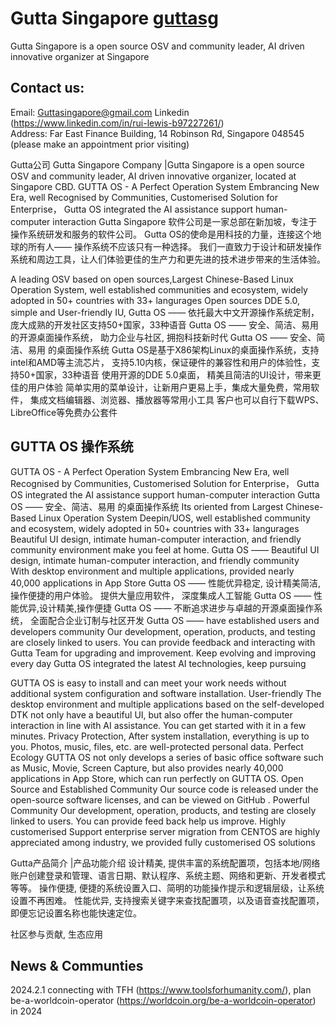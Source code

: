 # Gutta Singapore [guttasg](https://github.com/guttasingapore/GuttaSGP/assets/135027355/f707e101-d111-408f-af9f-d14167afeb2a)

Gutta Singapore is a open source OSV and community leader, AI driven innovative organizer at Singapore

## Contact us: 
Email: Guttasingapore@gmail.com
Linkedin (https://www.linkedin.com/in/rui-lewis-b97227261/)  
Address: Far East Finance Building, 14 Robinson Rd, Singapore 048545 (please make an appointment prior visiting)

Gutta公司 Gutta Singapore Company 
|Gutta Singapore is a open source OSV and community leader, AI driven innovative organizer, located at Singapore CBD.
GUTTA OS - A Perfect Operation System Embrancing New Era, well Recognised by Communities, Customerised Solution for Enterprise， Gutta OS integrated the AI assistance support human-computer interaction 
Gutta Singapore 软件公司是一家总部在新加坡，专注于操作系统研发和服务的软件公司。
Gutta OS的使命是用科技的力量，连接这个地球的所有人—— 操作系统不应该只有一种选择。
我们一直致力于设计和研发操作系统和周边工具，让人们体验更佳的生产力和更先进的技术进步带来的生活体验。

A leading OSV based on open sources,Largest Chinese-Based Linux Operation System, well established communities and ecosystem, widely adopted in 50+ countries with 33+ langurages
Open sources DDE 5.0, simple and User-friendly IU, Gutta OS —— 依托最大中文开源操作系统定制，庞大成熟的开发社区支持50+国家，33种语音
Gutta OS —— 安全、简洁、易用 的开源桌面操作系统， 助力企业与社区, 拥抱科技新时代
Gutta OS —— 安全、简洁、易用 的桌面操作系统
Gutta OS是基于X86架构Linux的桌面操作系统，支持intel和AMD等主流芯片， 支持5.10内核，保证硬件的兼容性和用户的体验性，支持50+国家，33种语音
使用开源的DDE 5.0桌面， 精美且简洁的UI设计，带来更佳的用户体验
简单实用的菜单设计，让新用户更易上手，集成大量免费，常用软件， 集成文档编辑器、浏览器、播放器等常用小工具
客户也可以自行下载WPS、LibreOffice等免费办公套件

## GUTTA OS 操作系统 
GUTTA OS - A Perfect Operation System Embrancing New Era, well Recognised by Communities, Customerised Solution for Enterprise， Gutta OS integrated the AI assistance support human-computer interaction 
Gutta OS —— 安全、简洁、易用 的桌面操作系统
Its oriented from Largest Chinese-Based Linux Operation System Deepin/UOS, well established community and ecosystem, widely adopted in 50+ countries with 33+ langurages
 Beautiful UI design, intimate human-computer interaction, and friendly community environment make you feel at home. 
Gutta OS —— Beautiful UI design, intimate human-computer interaction, and friendly community  <br />
With desktop environment and multiple applications, provided nearly 40,000 applications in App Store
Gutta OS ——  性能优异稳定, 设计精美简洁, 操作便捷的用户体验。 提供大量应用软件， 深度集成人工智能
Gutta OS —— 性能优异,设计精美,操作便捷
Gutta OS —— 不断追求进步与卓越的开源桌面操作系统， 全面配合企业订制与社区开发
Gutta OS —— have established users and developers community 
Our development, operation, products, and testing are closely linked to users. You can provide feedback and interacting with Gutta Team for upgrading and improvement.
Keep evolving and improving every day
Gutta OS integrated the latest AI technologies, keep pursuing 

GUTTA OS is easy to install and can meet your work needs without additional system configuration and software installation. 
User-friendly
The desktop environment and multiple applications based on the self-developed DTK not only have a beautiful UI, but also offer the human-computer interaction in line with AI assistance. You can get started with it in a few minutes.
Privacy Protection, After system installation, everything is up to you. Photos, music, files, etc. are well-protected personal data. 
Perfect Ecology
GUTTA OS not only develops a series of basic office software such as Music, Movie, Screen Capture, but also provides nearly 40,000 applications in App Store, which can run perfectly on GUTTA OS.
Open Source and Established Community
Our source code is released under the open-source software licenses, and can be viewed on GitHub .
Powerful Community
Our development, operation, products, and testing are closely linked to users. You can provide feed back help us improve.
Highly customerised
Support enterprise server migration from CENTOS are highly appreciated among industry, we provided fully customerised OS solutions

Gutta产品简介
|产品功能介绍
设计精美, 提供丰富的系统配置项，包括本地/网络账户创建登录和管理、语言日期、默认程序、系统主题、网络和更新、开发者模式等等。
操作便捷, 便捷的系统设置入口、简明的功能操作提示和逻辑层级，让系统设置不再困难。 
性能优异, 支持搜索关键字来查找配置项，以及语音查找配置项，即便忘记设置名称也能快速定位。

社区参与贡献, 生态应用

## News & Communties
2024.2.1 connecting with TFH (https://www.toolsforhumanity.com/), plan be-a-worldcoin-operator (https://worldcoin.org/be-a-worldcoin-operator) in 2024

